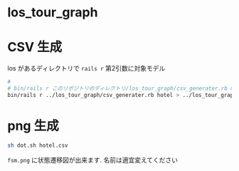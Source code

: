 # los_tour_graph

# CSV 生成

los があるディレクトリで `rails r` 第2引数に対象モデル

```sh
# 
# bin/rails r このリポジトリのディレクトリ/los_tour_graph/csv_generater.rb model_name
bin/rails r ../los_tour_graph/csv_generater.rb hotel > ../los_tour_graph/hotel.csv

```

# png 生成

```sh
sh dot.sh hotel.csv
```

`fsm.png` に状態遷移図が出来ます. 名前は適宜変えてください
